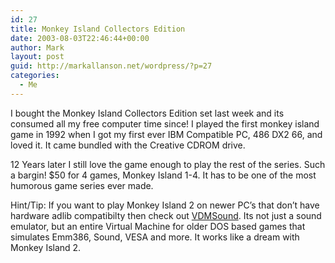 ```yaml
---
id: 27
title: Monkey Island Collectors Edition
date: 2003-08-03T22:46:44+00:00
author: Mark
layout: post
guid: http://markallanson.net/wordpress/?p=27
categories:
  - Me
---
```

I bought the Monkey Island Collectors Edition set last week and its consumed all my free computer time since! I played the first monkey island game in 1992 when I got my first ever IBM Compatible PC, 486 DX2 66, and loved it. It came bundled with the Creative CDROM drive.

12 Years later I still love the game enough to play the rest of the series. Such a bargin! $50 for 4 games, Monkey Island 1-4. It has to be one of the most humorous game series ever made.

Hint/Tip: If you want to play Monkey Island 2 on newer PC&#8217;s that don&#8217;t have hardware adlib compatibilty then check out [VDMSound](http://www.ece.mcgill.ca/~vromas/vdmsound/). Its not just a sound emulator, but an entire Virtual Machine for older DOS based games that simulates Emm386, Sound, VESA and more. It works like a dream with Monkey Island 2.